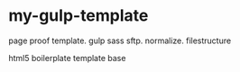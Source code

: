 # my-gulp-template
page proof template. gulp sass sftp. normalize. filestructure

html5 boilerplate template base
